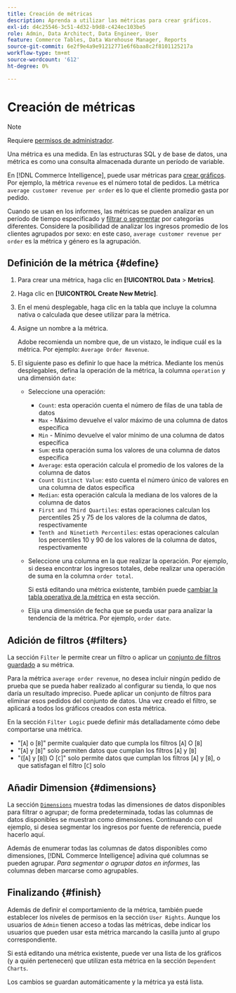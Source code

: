 ```yaml
---
title: Creación de métricas
description: Aprenda a utilizar las métricas para crear gráficos.
exl-id: d4c25546-3c51-4d32-b9d8-c424ec103be5
role: Admin, Data Architect, Data Engineer, User
feature: Commerce Tables, Data Warehouse Manager, Reports
source-git-commit: 6e2f9e4a9e91212771e6f6baa8c2f8101125217a
workflow-type: tm+mt
source-wordcount: '612'
ht-degree: 0%

---
```


# Creación de métricas

>[!NOTE]
>
>Requiere [permisos de administrador](../../administrator/user-management/user-management.md).

Una métrica es una medida. En las estructuras SQL y de base de datos, una métrica es como una consulta almacenada durante un período de variable.

En [!DNL Commerce Intelligence], puede usar métricas para [crear gráficos](../../data-user/reports/ess-rpt-build-visual.md). Por ejemplo, la métrica `revenue` es el número total de pedidos. La métrica `average customer revenue per order` es lo que el cliente promedio gasta por pedido.

Cuando se usan en los informes, las métricas se pueden analizar en un período de tiempo especificado y [filtrar o segmentar](../../best-practices/segment-filter.md) por categorías diferentes. Considere la posibilidad de analizar los ingresos promedio de los clientes agrupados por sexo: en este caso, `average customer revenue per order` es la métrica y género es la agrupación.

## Definición de la métrica {#define}

1. Para crear una métrica, haga clic en **[!UICONTROL Data** > **Metrics]**.

1. Haga clic en **[!UICONTROL Create New Metric]**.

1. En el menú desplegable, haga clic en la tabla que incluye la columna nativa o calculada que desee utilizar para la métrica.

1. Asigne un nombre a la métrica.

   Adobe recomienda un nombre que, de un vistazo, le indique cuál es la métrica. Por ejemplo: `Average Order Revenue`.

1. El siguiente paso es definir lo que hace la métrica. Mediante los menús desplegables, defina la operación de la métrica, la columna `operation` y una dimensión `date`:

   * Seleccione una operación:
      * `Count`: esta operación cuenta el número de filas de una tabla de datos
      * `Max` - Máximo devuelve el valor máximo de una columna de datos específica
      * `Min` - Mínimo devuelve el valor mínimo de una columna de datos específica
      * `Sum`: esta operación suma los valores de una columna de datos específica
      * `Average`: esta operación calcula el promedio de los valores de la columna de datos
      * `Count Distinct Value`: esto cuenta el número único de valores en una columna de datos específica
      * `Median`: esta operación calcula la mediana de los valores de la columna de datos
      * `First and Third Quartiles`: estas operaciones calculan los percentiles 25 y 75 de los valores de la columna de datos, respectivamente
      * `Tenth and Ninetieth Percentiles`: estas operaciones calculan los percentiles 10 y 90 de los valores de la columna de datos, respectivamente

   * Seleccione una columna en la que realizar la operación. Por ejemplo, si desea encontrar los ingresos totales, debe realizar una operación de suma en la columna `order total`.

     Si está editando una métrica existente, también puede [cambiar la tabla operativa de la métrica](../../data-analyst/data-warehouse-mgr/change-metric-op-table.md) en esta sección.

   * Elija una dimensión de fecha que se pueda usar para analizar la tendencia de la métrica. Por ejemplo, `order date`.

## Adición de filtros {#filters}

La sección `Filter` le permite crear un filtro o aplicar un [conjunto de filtros guardado](../../data-user/reports/ess-manage-data-filters.md) a su métrica.

Para la métrica `average order revenue`, no desea incluir ningún pedido de prueba que se pueda haber realizado al configurar su tienda, lo que nos daría un resultado impreciso. Puede aplicar un conjunto de filtros para eliminar esos pedidos del conjunto de datos. Una vez creado el filtro, se aplicará a todos los gráficos creados con esta métrica.

En la sección `Filter Logic` puede definir más detalladamente cómo debe comportarse una métrica.

* &quot;\[`A`\] o \[`B`\]&quot; permite cualquier dato que cumpla los filtros \[`A`\] O \[`B`\]
* &quot;\[`A`\] y \[`B`\]&quot; solo permiten datos que cumplan los filtros \[`A`\] y \[`B`\]
* &quot;(\[`A`\] y \[`B`\]) O \[`C`\]&quot; solo permite datos que cumplan los filtros \[`A`\] y \[`B`\], o que satisfagan el filtro \[`C`\] solo

## Añadir Dimension {#dimensions}

La sección [`Dimensions`](../../data-analyst/data-warehouse-mgr/manage-data-dimensions-metrics.md) muestra todas las dimensiones de datos disponibles para filtrar o agrupar; de forma predeterminada, todas las columnas de datos disponibles se muestran como dimensiones. Continuando con el ejemplo, si desea segmentar los ingresos por fuente de referencia, puede hacerlo aquí.

Además de enumerar todas las columnas de datos disponibles como dimensiones, [!DNL Commerce Intelligence] adivina qué columnas se pueden agrupar. *Para segmentar o agrupar datos en informes*, las columnas deben marcarse como agrupables.

## Finalizando {#finish}

Además de definir el comportamiento de la métrica, también puede establecer los niveles de permisos en la sección `User Rights`. Aunque los usuarios de `Admin` tienen acceso a todas las métricas, debe indicar los usuarios que pueden usar esta métrica marcando la casilla junto al grupo correspondiente.

Si está editando una métrica existente, puede ver una lista de los gráficos (y a quién pertenecen) que utilizan esta métrica en la sección `Dependent Charts`.

Los cambios se guardan automáticamente y la métrica ya está lista.
